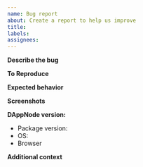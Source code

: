 ```yaml
---
name: Bug report
about: Create a report to help us improve
title:
labels:
assignees:
---
```


<!--NOTE: -->
<!--- General questions should go to the discord chat instead of the issue tracker.-->

**Describe the bug**

<!--A clear and concise description of what the bug is.-->

**To Reproduce**

<!--Steps to reproduce the behavior:
1. Install version X
2. Set this configuration option
3. Do this action
4. See error-->

**Expected behavior**

<!--A clear and concise description of what you expected to happen.-->

**Screenshots**

<!--If applicable, add screenshots to help explain your problem.-->

**DAppNode version:**

<!--Print the DAppNode versions and info found in http://my.dappnode/#/support/report -->

- Package version: <!-- v0.1.14, upstream: prysm-1.0.0-beta -->
- OS: <!-- Ubuntu, Debian, DAppNode Mini, DAppNode Advance -->
- Browser <!-- If applicable: Brave, Firefox, Chrome, Safari -->

**Additional context**

<!--Add any other context about the problem here.-->
